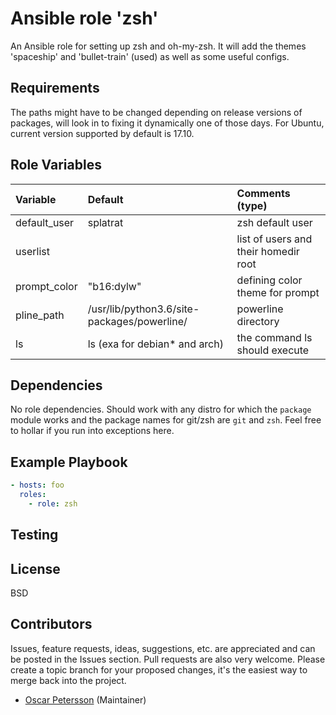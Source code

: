# Ansible role 'zsh'

An Ansible role for setting up zsh and oh-my-zsh. It will add the themes 
 'spaceship' and 'bullet-train' (used) as well as some useful configs.

## Requirements
The paths might have to be changed depending on release versions of packages, will look in to fixing it dynamically one of those days. For Ubuntu, current version supported by default is 17.10.

## Role Variables
| Variable                       | Default                          | Comments (type)  |
| :---                           | :---                             | :---             |
| default_user | splatrat | zsh default user |
| userlist | | list of users and their homedir root |
| prompt_color | "b16:dylw" | defining color theme for prompt |
| pline_path | /usr/lib/python3.6/site-packages/powerline/ | powerline directory |
| ls | ls (exa for debian* and arch) | the command ls should execute |
## Dependencies
No role dependencies. Should work with any distro for which the `package` module
works and the package names for git/zsh are `git` and `zsh`. Feel free to hollar
if you run into exceptions here.

## Example Playbook
```Yaml
- hosts: foo
  roles:
    - role: zsh
```

## Testing

## License

BSD

## Contributors

Issues, feature requests, ideas, suggestions, etc. are appreciated and can be posted in the Issues section. Pull requests are also very welcome. Please create a topic branch for your proposed changes, it's the easiest way to merge back into the project.

- [Oscar Petersson](https://github.com/oscpe262/) (Maintainer)
